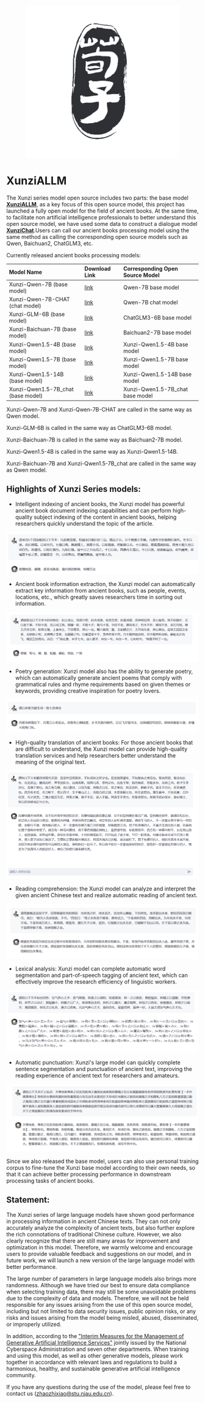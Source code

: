 <div align="center">
  <img src="./web/荀子logonew.png" width="400"/>
</div>

# XunziALLM

The Xunzi series model open source includes two parts: the base model [**XunziALLM**](https://modelscope.cn/models/Xunzillm4cc/Xunzi-Qwen), as a key focus of this open source model, this project has launched a fully open model for the field of ancient books. At the same time, to facilitate non artificial intelligence professionals to better understand this open source model, we have used some data to construct a dialogue model [**XunziChat**](https://modelscope.cn/models/Xunzillm4cc/Xunzi-Qwen-Chat).Users can call our ancient books processing model using the same method as calling the corresponding open source models such as Qwen, Baichuan2, ChatGLM3, etc.

 Currently released ancient books processing models:
 
 | Model Name | Download Link | Corresponding Open Source Model |
 | :----------------------------- | :----------------------------------------------------------- | :--------------------------------|
 |Xunzi-Qwen-7B (base model) | [link](https://modelscope.cn/models/Xunzillm4cc/Xunzi-Qwen) | Qwen-7B base model |
 |Xunzi-Qwen-7B-CHAT (chat model) | [link](https://modelscope.cn/models/Xunzillm4cc/Xunzi-Qwen-Chat) | Qwen-7B chat model |
 |Xunzi-GLM-6B (base model) | [link](https://modelscope.cn/models/Xunzillm4cc/Xunzi-GLM) | ChatGLM3-6B base model |
 |Xunzi-Baichuan-7B (base model) | [link](https://modelscope.cn/models/Xunzillm4cc/Xunzi-Baichuan) | Baichuan2-7B base model |
 |Xunzi-Qwen1.5-4B (base model) | [link](https://modelscope.cn/models/Xunzillm4cc/Xunzi-Qwen1.5-4B) | Xunzi-Qwen1.5-4B base model |
 |Xunzi-Qwen1.5-7B (base model) | [link](https://modelscope.cn/models/Xunzillm4cc/Xunzi-Qwen1.5-7B) | Xunzi-Qwen1.5-7B base model |
 |Xunzi-Qwen1.5-14B (base model) | [link](https://modelscope.cn/models/Xunzillm4cc/Xunzi-Qwen1.5-14B) | Xunzi-Qwen1.5-14B base model |
 |Xunzi-Qwen1.5-7B_chat (base model) | [link](https://modelscope.cn/models/Xunzillm4cc/Xunzi-Qwen1.5-7B_chat) | Xunzi-Qwen1.5-7B_chat base model |
 
 Xunzi-Qwen-7B and Xunzi-Qwen-7B-CHAT are called in the same way as Qwen model.
 
 Xunzi-GLM-6B is called in the same way as ChatGLM3-6B model.
 
 Xunzi-Baichuan-7B is called in the same way as Baichuan2-7B model.

 Xunzi-Qwen1.5-4B is called in the same way as Xunzi-Qwen1.5-14B.
 
 Xunzi-Baichuan-7B and Xunzi-Qwen1.5-7B_chat are called in the same way as Qwen model.

## Highlights of Xunzi Series models:

* Intelligent indexing of ancient books, the Xunzi model has powerful ancient book document indexing capabilities and can perform high-quality subject indexing of the content in ancient books, helping researchers quickly understand the topic of the article.

![index](./examples/index.png)
* Ancient book information extraction, the Xunzi model can automatically extract key information from ancient books, such as people, events, locations, etc., which greatly saves researchers time in sorting out information.

![ner](./examples/ner.png)
* Poetry generation: Xunzi model also has the ability to generate poetry, which can automatically generate ancient poems that comply with grammatical rules and rhyme requirements based on given themes or keywords, providing creative inspiration for poetry lovers.

![poetry](./examples/poetry.png)
* High-quality translation of ancient books: For those ancient books that are difficult to understand, the Xunzi model can provide high-quality translation services and help researchers better understand the meaning of the original text.

![translation](./examples/translation.png)
* Reading comprehension: the Xunzi model can analyze and interpret the given ancient Chinese text and realize automatic reading of ancient text.

![reading_comprehension](./examples/reading_comprehension.png)
* Lexical analysis: Xunzi model can complete automatic word segmentation and part-of-speech tagging of ancient text, which can effectively improve the research efficiency of linguistic workers.

![pos](./examples/pos.png)
* Automatic punctuation: Xunzi's large model can quickly complete sentence segmentation and punctuation of ancient text, improving the reading experience of ancient text for researchers and amateurs.

![punctuation](./examples/punctuation.png)

Since we also released the base model, users can also use personal training corpus to fine-tune the Xunzi base model according to their own needs, so that it can achieve better processing performance in downstream processing tasks of ancient books.

## Statement:

The Xunzi series of large language models have shown good performance in processing information in ancient Chinese texts. They can not only accurately analyze the complexity of ancient texts, but also further explore the rich connotations of traditional Chinese culture. However, we also clearly recognize that there are still many areas for improvement and optimization in this model. Therefore, we warmly welcome and encourage users to provide valuable feedback and suggestions on our model, and in future work, we will launch a new version of the large language model with better performance.

The large number of parameters in large language models also brings more randomness. Although we have tried our best to ensure data compliance when selecting training data, there may still be some unavoidable problems due to the complexity of data and models. Therefore, we will not be held responsible for any issues arising from the use of this open source model, including but not limited to data security issues, public opinion risks, or any risks and issues arising from the model being misled, abused, disseminated, or improperly utilized.

In addition, according to the ["Interim Measures for the Management of Generative Artificial Intelligence Services"](http://www.cac.gov.cn/2023-07/13/c_1690898327029107.htm) jointly issued by the National Cyberspace Administration and seven other departments. When training and using this model, as well as other generative models, please work together in accordance with relevant laws and regulations to build a harmonious, healthy, and sustainable generative artificial intelligence community.

If you have any questions during the use of the model, please feel free to contact us (zhaozhixiao@stu.njau.edu.cn).
